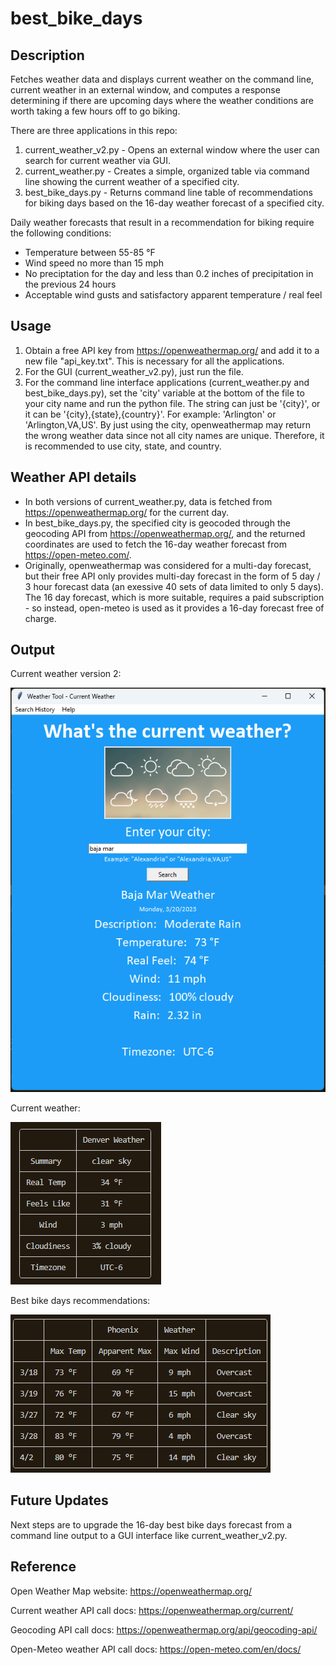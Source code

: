 # best_bike_days
## Description
Fetches weather data and displays current weather on the command line, current weather in an external window, and computes a response determining if there are upcoming days where the weather conditions are worth taking a few hours off to go biking.

There are three applications in this repo:
1. current_weather_v2.py - Opens an external window where the user can search for current weather via GUI.
2. current_weather.py  -  Creates a simple, organized table via command line showing the current weather of a specified city.
3. best_bike_days.py  -  Returns command line table of recommendations for biking days based on the 16-day weather forecast of a specified city.

Daily weather forecasts that result in a recommendation for biking require the following conditions:
- Temperature between 55-85 °F
- Wind speed no more than 15 mph
- No preciptation for the day and less than 0.2 inches of precipitation in the previous 24 hours
- Acceptable wind gusts and satisfactory apparent temperature / real feel

## Usage
1. Obtain a free API key from https://openweathermap.org/ and add it to a new file "api_key.txt". This is necessary for all the applications.
2. For the GUI (current_weather_v2.py), just run the file. 
3. For the command line interface applications (current_weather.py and best_bike_days.py), set the 'city' variable at the bottom of the file to your city name and run the python file. The string can just be '{city}', or it can be '{city},{state},{country}'. For example: 'Arlington' or 'Arlington,VA,US'. By just using the city, openweathermap may return the wrong weather data since not all city names are unique. Therefore, it is recommended to use city, state, and country.

## Weather API details
- In both versions of current_weather.py, data is fetched from https://openweathermap.org/ for the current day.
- In best_bike_days.py, the specified city is geocoded through the geocoding API from https://openweathermap.org/, and the returned coordinates are used to fetch the 16-day weather forecast from https://open-meteo.com/.
- Originally, openweathermap was considered for a multi-day forecast, but their free API only provides multi-day forecast in the form of 5 day / 3 hour forecast data (an exessive 40 sets of data limited to only 5 days). The 16 day forecast, which is more suitable, requires a paid subscription - so instead, open-meteo is used as it provides a 16-day forecast free of charge.

## Output
Current weather version 2:

![alt text](https://github.com/justinliu1308/best_bike_days/blob/main/screenshots/weather_gui_tool_rain.png)

Current weather:

![alt text](https://github.com/justinliu1308/best_bike_days/blob/main/screenshots/current_weather_screenshot.png)

Best bike days recommendations:

![alt text](https://github.com/justinliu1308/best_bike_days/blob/main/screenshots/best_bike_days_screenshot.png)

## Future Updates
Next steps are to upgrade the 16-day best bike days forecast from a command line output to a GUI interface like current_weather_v2.py.

## Reference
Open Weather Map website: https://openweathermap.org/

Current weather API call docs: https://openweathermap.org/current/

Geocoding API call docs: https://openweathermap.org/api/geocoding-api/

Open-Meteo weather API call docs: https://open-meteo.com/en/docs/


